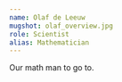 ```yaml
---
name: Olaf de Leeuw
mugshot: olaf_overview.jpg
role: Scientist
alias: Mathematician
---
```

Our math man to go to.
